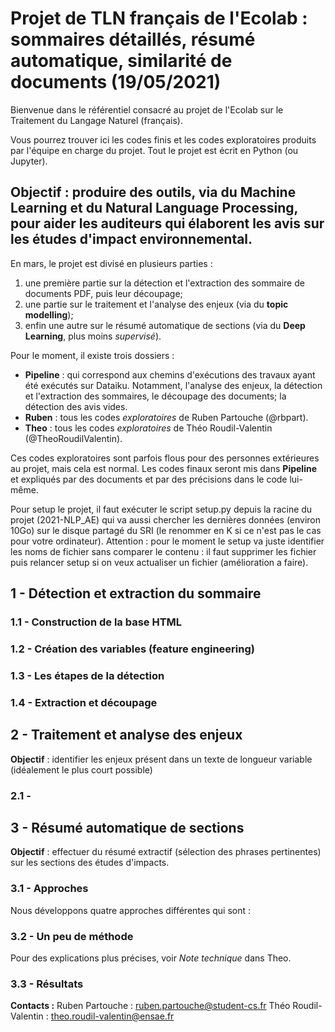 # Projet de TLN français de l'Ecolab : sommaires détaillés, résumé automatique, similarité de documents (19/05/2021)

Bienvenue dans le référentiel consacré au projet de l'Ecolab sur le Traitement du Langage Naturel (français).

Vous pourrez trouver ici les codes finis et les codes exploratoires produits par l'équipe en charge du projet. Tout le projet est écrit en Python (ou Jupyter).

## Objectif : produire des outils, via du Machine Learning et du Natural Language Processing, pour aider les auditeurs qui élaborent les avis sur les études d'impact environnemental.

En mars, le projet est divisé en plusieurs parties : 
1. une première partie sur la détection et l'extraction des sommaire de documents PDF, puis leur découpage;
2. une partie sur le traitement et l'analyse des enjeux (via du **topic modelling**);
3. enfin une autre sur le résumé automatique de sections (via du **Deep Learning**, plus moins *supervisé*).

Pour le moment, il existe trois dossiers :
* **Pipeline** : qui correspond aux chemins d'exécutions des travaux ayant été exécutés sur Dataiku. Notamment, l'analyse des enjeux, la détection et l'extraction des sommaires, le découpage des documents; la détection des avis vides.
* **Ruben** : tous les codes _exploratoires_ de Ruben Partouche (@rbpart). 
* **Theo** : tous les codes _exploratoires_ de Théo Roudil-Valentin (@TheoRoudilValentin).

Ces codes exploratoires sont parfois flous pour des personnes extérieures au projet, mais cela est normal. Les codes finaux seront mis dans **Pipeline** et expliqués par des documents et par des précisions dans le code lui-même.

Pour setup le projet, il faut exécuter le script setup.py depuis la racine du projet (2021-NLP_AE) qui va aussi chercher les dernières données (environ 10Go) sur le disque partagé du SRI (le renommer en K si ce n'est pas le cas pour votre ordinateur). Attention : pour le moment le setup va juste identifier les noms de fichier sans comparer le contenu : il faut supprimer les fichier puis relancer setup si on veux actualiser un fichier (amélioration a faire).

## 1 - Détection et extraction du sommaire
### 1.1 - Construction de la base HTML
### 1.2 - Création des variables (feature engineering)
### 1.3 - Les étapes de la détection
### 1.4 - Extraction et découpage

## 2 - Traitement et analyse des enjeux
**Objectif** : identifier les enjeux présent dans un texte de longueur variable (idéalement le plus court possible)
### 2.1 -

## 3 - Résumé automatique de sections
**Objectif** : effectuer du résumé extractif (sélection des phrases pertinentes) sur les sections des études d'impacts.
### 3.1 - Approches
Nous développons quatre approches différentes qui sont :

### 3.2 - Un peu de méthode
Pour des explications plus précises, voir _Note technique_ dans Theo.
### 3.3 - Résultats

**Contacts :**
Ruben Partouche : ruben.partouche@student-cs.fr
Théo Roudil-Valentin : theo.roudil-valentin@ensae.fr
